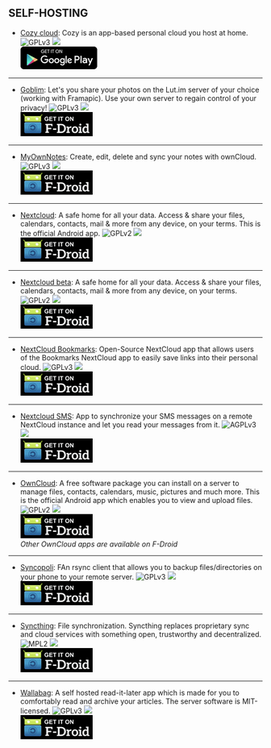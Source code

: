 <!--
    Copyright (C)  2016-2017 PRIMOKORN.
    Permission is granted to copy, distribute and/or modify this document
    under the terms of the GNU Free Documentation License, Version 1.3
    or any later version published by the Free Software Foundation;
    with no Invariant Sections, no Front-Cover Texts, and no Back-Cover Texts.
    A copy of the license is included in the section entitled "GNU
    Free Documentation License".
-->
## SELF-HOSTING

* [Cozy cloud](https://cozy.io/en/): Cozy is an app-based personal cloud you host at home.
![GPLv3](https://img.shields.io/badge/License-GPLv3-brightgreen.svg?style=flat-square)
[![](https://img.shields.io/badge/Source-Github-lightgrey.svg?style=flat-square)](https://github.com/cozy/cozy-mobile)  
[![](Pictures/Google_Play.png)](https://play.google.com/store/apps/details?id=io.cozy.files_client)

***

* [Goblim](https://f-droid.org/packages/fr.mobdev.goblim/): Let's you share your photos on the Lut.im server of your choice (working with Framapic). Use your own server to regain control of your privacy!
![GPLv3](https://img.shields.io/badge/License-GPLv3-brightgreen.svg?style=flat-square)
[![](https://img.shields.io/badge/Source-GitLab-lightgrey.svg?style=flat-square)](https://git.mob-dev.fr/Schoumi/Goblim)  
[![](Pictures/F-Droid.png)](https://f-droid.org/packages/fr.mobdev.goblim/)

***

* [MyOwnNotes](https://f-droid.org/packages/org.aykit.MyOwnNotes): Create, edit, delete and sync your notes with ownCloud.
![GPLv3](https://img.shields.io/badge/License-GPLv3-brightgreen.svg?style=flat-square)
[![](https://img.shields.io/badge/Source-Github-lightgrey.svg?style=flat-square)](https://github.com/aykit/MyOwnNotes)  
[![](Pictures/F-Droid.png)](https://f-droid.org/packages/org.aykit.MyOwnNotes)

***

* [Nextcloud](https://f-droid.org/packages/com.nextcloud.client): A safe home for all your data. Access & share your files, calendars, contacts, mail & more from any device, on your terms. This is the official Android app.
![GPLv2](https://img.shields.io/badge/License-GPLv2-brightgreen.svg?style=flat-square)
[![](https://img.shields.io/badge/Source-Github-lightgrey.svg?style=flat-square)](https://github.com/nextcloud/android)  
[![](Pictures/F-Droid.png)](https://f-droid.org/packages/com.nextcloud.client)

***

* [Nextcloud beta](https://f-droid.org/packages/com.nextcloud.android.beta): A safe home for all your data. Access & share your files, calendars, contacts, mail & more from any device, on your terms.
![GPLv2](https://img.shields.io/badge/License-GPLv2-brightgreen.svg?style=flat-square)
[![](https://img.shields.io/badge/Source-Github-lightgrey.svg?style=flat-square)](https://github.com/nextcloud/android)  
[![](Pictures/F-Droid.png)](https://f-droid.org/packages/com.nextcloud.android.beta)

***

* [NextCloud Bookmarks](https://f-droid.org/packages/com.tttdevs.stncbookmarks): Open-Source NextCloud app that allows users of the Bookmarks NextCloud app to easily save links into their personal cloud.
![GPLv3](https://img.shields.io/badge/License-GPLv3-brightgreen.svg?style=flat-square)
[![](https://img.shields.io/badge/Source-Github-lightgrey.svg?style=flat-square)](https://github.com/TTTDevs/NextCloudBookmarksAndroid)  
[![](Pictures/F-Droid.png)](https://f-droid.org/packages/com.tttdevs.stncbookmarks)

***

* [Nextcloud SMS](https://f-droid.org/packages/fr.unix_experience.owncloud_sms): App to synchronize your SMS messages on a remote NextCloud instance and let you read your messages from it.
![AGPLv3](https://img.shields.io/badge/License-AGPLv3-brightgreen.svg?style=flat-square)
[![](https://img.shields.io/badge/Source-Github-lightgrey.svg?style=flat-square)](https://github.com/nerzhul/ownCloud-SMS-App)  
[![](Pictures/F-Droid.png)](https://f-droid.org/packages/fr.unix_experience.owncloud_sms)

***

* [OwnCloud](https://f-droid.org/packages/com.owncloud.android/): A free software package you can install on a server to manage files, contacts, calendars, music, pictures and much more. This is the official Android app which enables you to view and upload files.
![GPLv2](https://img.shields.io/badge/License-GPLv2-brightgreen.svg?style=flat-square)
[![](https://img.shields.io/badge/Source-Github-lightgrey.svg?style=flat-square)](https://github.com/owncloud/android)  
[![](Pictures/F-Droid.png)](https://f-droid.org/packages/com.owncloud.android/)  
_Other OwnCloud apps are available on F-Droid_

***

* [Syncopoli](https://f-droid.org/packages/org.amoradi.syncopoli/): FAn rsync client that allows you to backup files/directories on your phone to your remote server.
![GPLv3](https://img.shields.io/badge/License-GPLv3-brightgreen.svg?style=flat-square)
[![](https://img.shields.io/badge/Source-Github-lightgrey.svg?style=flat-square)](https://gitlab.com/fengshaun/syncopoli/tree/HEAD)  
[![](Pictures/F-Droid.png)](https://f-droid.org/packages/org.amoradi.syncopoli/)


***

* [Syncthing](https://f-droid.org/packages/com.nutomic.syncthingandroid/): File synchronization. Syncthing replaces proprietary sync and cloud services with something open, trustworthy and decentralized.
![MPL2](https://img.shields.io/badge/License-MPL2-yellow.svg?style=flat-square)
[![](https://img.shields.io/badge/Source-Github-lightgrey.svg?style=flat-square)](https://github.com/syncthing/syncthing-android)  
[![](Pictures/F-Droid.png)](https://f-droid.org/packages/com.nutomic.syncthingandroid/)

***

* [Wallabag](https://f-droid.org/packages/fr.gaulupeau.apps.InThePoche/): A self hosted read-it-later app which is made for you to comfortably read and archive your articles. The server software is MIT-licensed.
![GPLv3](https://img.shields.io/badge/License-GPLv3-brightgreen.svg?style=flat-square)
[![](https://img.shields.io/badge/Source-Github-lightgrey.svg?style=flat-square)](https://github.com/wallabag/android-app)  
[![](Pictures/F-Droid.png)](https://f-droid.org/packages/fr.gaulupeau.apps.InThePoche/)
